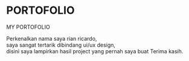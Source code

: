 # PORTOFOLIO
MY PORTOFOLIO

Perkenalkan nama saya rian ricardo,  
saya sangat tertarik dibindang ui/ux design,  
disini saya lampirkan hasil project yang pernah saya buat
Terima kasih. 
